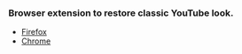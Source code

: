 ### Browser extension to restore classic YouTube look.
- [Firefox](https://addons.mozilla.org/en-US/firefox/addon/youtube-classic)
- [Chrome](https://chrome.google.com/webstore/detail/youtube-classic/iibollkclbbnfmmgllnkcckgcbaejlje)
